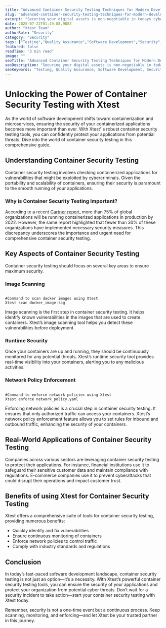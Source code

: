 ```yaml
---
title: "Advanced Container Security Testing Techniques for Modern Development"
slug: "advanced-container-security-testing-techniques-for-modern-development"
excerpt: "Securing your digital assets is non-negotiable in todays cyber landscape. Discover how Container Security Testing can revolutionize your cybersecurity strategy, fortify your defenses, and bring peace of mind to your operations. Learn more about the latest techniques, tools and best practices in this essential guide."
date: 2025-07-22T01:19:08.988Z
author: "Xtest Team"
authorRole: "Security"
category: "Security"
tags: ["Testing","Quality Assurance","Software Development","Security","Vulnerability"]
featured: false
readTime: "3 min read"
image: ""
seoTitle: "Advanced Container Security Testing Techniques for Modern Development"
seoDescription: "Securing your digital assets is non-negotiable in todays cyber landscape. Discover how Container Security Testing can revolutionize your cybersecurity strategy, fortify your defenses, and bring peace of mind to your operations. Learn more about the latest techniques, tools and best practices in this essential guide."
seoKeywords: "Testing, Quality Assurance, Software Development, Security, Vulnerability"
---
```


# Unlocking the Power of Container Security Testing with Xtest

As the world of software development shifts toward containerization and microservices, ensuring the security of your containerized applications becomes more important than ever. With Xtest''s robust container security testing tools, you can confidently protect your applications from potential threats. Dive into the world of container security testing in this comprehensive guide.

## Understanding Container Security Testing

Container security testing involves checking containerized applications for vulnerabilities that might be exploited by cybercriminals. Given the portability and scalability of containers, ensuring their security is paramount to the smooth running of your applications.

### Why is Container Security Testing Important?

According to a recent [Gartner report](https://www.gartner.com/en/newsroom/press-releases/2020-04-21-gartner-forecasts-strong-revenue-growth-for-global-container-management-software-and-services), more than 75% of global organizations will be running containerized applications in production by 2022. However, the same report highlighted that fewer than 30% of these organizations have implemented necessary security measures. This discrepancy underscores the importance and urgent need for comprehensive container security testing.

## Key Aspects of Container Security Testing

Container security testing should focus on several key areas to ensure maximum security.

### Image Scanning

```

#Command to scan docker images using Xtest
Xtest scan docker_image:tag
```

Image scanning is the first step in container security testing. It helps identify known vulnerabilities in the images that are used to create containers. Xtest’s image scanning tool helps you detect these vulnerabilities before deployment.

### Runtime Security

Once your containers are up and running, they should be continuously monitored for any potential threats. Xtest’s runtime security tool provides real-time visibility into your containers, alerting you to any malicious activities.

### Network Policy Enforcement

```

#Command to enforce network policies using Xtest
Xtest enforce network_policy.yaml
```

Enforcing network policies is a crucial step in container security testing. It ensures that only authorized traffic can access your containers. Xtest’s network policy enforcement feature allows you to set rules for inbound and outbound traffic, enhancing the security of your containers.

## Real-World Applications of Container Security Testing

Companies across various sectors are leveraging container security testing to protect their applications. For instance, financial institutions use it to safeguard their sensitive customer data and maintain compliance with regulations. E-commerce companies use it to prevent cyberattacks that could disrupt their operations and impact customer trust.

## Benefits of using Xtest for Container Security Testing

Xtest offers a comprehensive suite of tools for container security testing, providing numerous benefits:

*   Quickly identify and fix vulnerabilities
*   Ensure continuous monitoring of containers
*   Enforce network policies to control traffic
*   Comply with industry standards and regulations

## Conclusion

In today’s fast-paced software development landscape, container security testing is not just an option—it’s a necessity. With Xtest’s powerful container security testing tools, you can ensure the security of your applications and protect your organization from potential cyber threats. Don’t wait for a security incident to take action—start your container security testing with Xtest today.

Remember, security is not a one-time event but a continuous process. Keep scanning, monitoring, and enforcing—and let Xtest be your trusted partner in this journey.